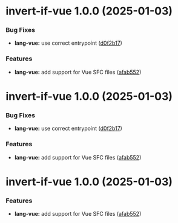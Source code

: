# invert-if-vue 1.0.0 (2025-01-03)


### Bug Fixes

* **lang-vue:** use correct entrypoint ([d0f2b17](https://github.com/1nVitr0/plugin-vscode-invert-if/commit/d0f2b178d068c4f0a1407817ab08ad1a062edaba))


### Features

* **lang-vue:** add support for Vue SFC files ([afab552](https://github.com/1nVitr0/plugin-vscode-invert-if/commit/afab55285e9adf53dc4f237844efb5019ca43709))

# invert-if-vue 1.0.0 (2025-01-03)


### Bug Fixes

* **lang-vue:** use correct entrypoint ([d0f2b17](https://github.com/1nVitr0/plugin-vscode-invert-if/commit/d0f2b178d068c4f0a1407817ab08ad1a062edaba))


### Features

* **lang-vue:** add support for Vue SFC files ([afab552](https://github.com/1nVitr0/plugin-vscode-invert-if/commit/afab55285e9adf53dc4f237844efb5019ca43709))

# invert-if-vue 1.0.0 (2025-01-03)


### Features

* **lang-vue:** add support for Vue SFC files ([afab552](https://github.com/1nVitr0/plugin-vscode-invert-if/commit/afab55285e9adf53dc4f237844efb5019ca43709))
